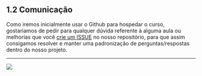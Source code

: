 ## 1.2 Comunicação

Como iremos inicialmente usar o Github para hospedar o curso, gostariamos de pedir para qualquer dúvida referente à alguma aula ou melhorias que você [crie um ISSUE](https://github.com/GiganteDev/Arduino-LED-LDR/issues/new) no nosso repositório, para que assim consigamos resolver e manter uma padronização de perguntas/respostas dentro do nosso projeto.

---
<a href="https://github.com/GiganteDev/Arduino-LED-LDR/blob/main/src/2-Ambiente/1-Material-necessario.md"><img src="https://img.shields.io/badge/%E2%9E%94%20-Continuar-fff"/></a>
